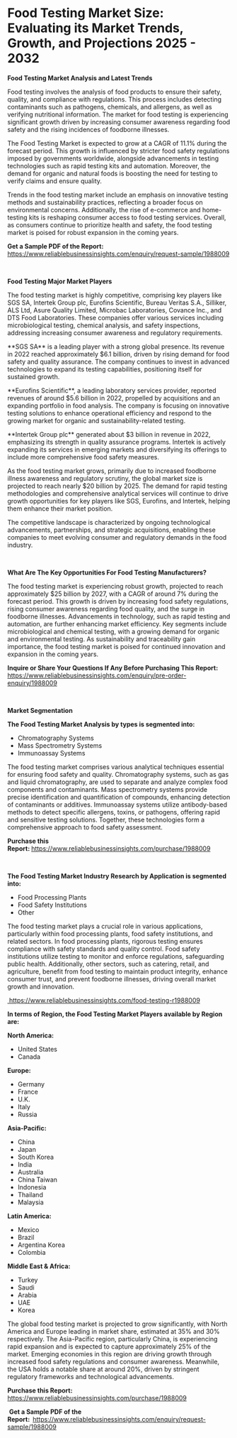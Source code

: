 <p><h1>Food Testing Market Size: Evaluating its Market Trends, Growth, and Projections 2025 - 2032</h1></p><p><strong>Food Testing Market Analysis and Latest Trends</strong></p>
<p><p>Food testing involves the analysis of food products to ensure their safety, quality, and compliance with regulations. This process includes detecting contaminants such as pathogens, chemicals, and allergens, as well as verifying nutritional information. The market for food testing is experiencing significant growth driven by increasing consumer awareness regarding food safety and the rising incidences of foodborne illnesses.</p><p>The Food Testing Market is expected to grow at a CAGR of 11.1% during the forecast period. This growth is influenced by stricter food safety regulations imposed by governments worldwide, alongside advancements in testing technologies such as rapid testing kits and automation. Moreover, the demand for organic and natural foods is boosting the need for testing to verify claims and ensure quality.</p><p>Trends in the food testing market include an emphasis on innovative testing methods and sustainability practices, reflecting a broader focus on environmental concerns. Additionally, the rise of e-commerce and home-testing kits is reshaping consumer access to food testing services. Overall, as consumers continue to prioritize health and safety, the food testing market is poised for robust expansion in the coming years.</p></p>
<p><strong>Get a Sample PDF of the Report:&nbsp;</strong> <a href="https://www.reliablebusinessinsights.com/enquiry/request-sample/1988009?utm_campaign=3524&utm_medium=2&utm_source=Github&utm_content=ia&utm_term=17042025&utm_id=food-testing">https://www.reliablebusinessinsights.com/enquiry/request-sample/1988009</a></p>
<p>&nbsp;</p>
<p><strong>Food Testing Major Market Players</strong></p>
<p><p>The food testing market is highly competitive, comprising key players like SGS SA, Intertek Group plc, Eurofins Scientific, Bureau Veritas S.A., Silliker, ALS Ltd, Asure Quality Limited, Microbac Laboratories, Covance Inc., and DTS Food Laboratories. These companies offer various services including microbiological testing, chemical analysis, and safety inspections, addressing increasing consumer awareness and regulatory requirements.</p><p>**SGS SA** is a leading player with a strong global presence. Its revenue in 2022 reached approximately $6.1 billion, driven by rising demand for food safety and quality assurance. The company continues to invest in advanced technologies to expand its testing capabilities, positioning itself for sustained growth.</p><p>**Eurofins Scientific**, a leading laboratory services provider, reported revenues of around $5.6 billion in 2022, propelled by acquisitions and an expanding portfolio in food analysis. The company is focusing on innovative testing solutions to enhance operational efficiency and respond to the growing market for organic and sustainability-related testing.</p><p>**Intertek Group plc** generated about $3 billion in revenue in 2022, emphasizing its strength in quality assurance programs. Intertek is actively expanding its services in emerging markets and diversifying its offerings to include more comprehensive food safety measures.</p><p>As the food testing market grows, primarily due to increased foodborne illness awareness and regulatory scrutiny, the global market size is projected to reach nearly $20 billion by 2025. The demand for rapid testing methodologies and comprehensive analytical services will continue to drive growth opportunities for key players like SGS, Eurofins, and Intertek, helping them enhance their market position. </p><p>The competitive landscape is characterized by ongoing technological advancements, partnerships, and strategic acquisitions, enabling these companies to meet evolving consumer and regulatory demands in the food industry.</p></p>
<p>&nbsp;</p>
<p><strong>What Are The Key Opportunities For Food Testing Manufacturers?</strong></p>
<p><p>The food testing market is experiencing robust growth, projected to reach approximately $25 billion by 2027, with a CAGR of around 7% during the forecast period. This growth is driven by increasing food safety regulations, rising consumer awareness regarding food quality, and the surge in foodborne illnesses. Advancements in technology, such as rapid testing and automation, are further enhancing market efficiency. Key segments include microbiological and chemical testing, with a growing demand for organic and environmental testing. As sustainability and traceability gain importance, the food testing market is poised for continued innovation and expansion in the coming years.</p></p>
<p><strong>Inquire or Share Your Questions If Any Before Purchasing This Report:</strong> <a href="https://www.reliablebusinessinsights.com/enquiry/pre-order-enquiry/1988009?utm_campaign=3524&utm_medium=2&utm_source=Github&utm_content=ia&utm_term=17042025&utm_id=food-testing">https://www.reliablebusinessinsights.com/enquiry/pre-order-enquiry/1988009</a></p>
<p>&nbsp;</p>
<p><strong>Market Segmentation</strong></p>
<p><strong>The Food Testing Market Analysis by types is segmented into:</strong></p>
<p><ul><li>Chromatography Systems</li><li>Mass Spectrometry Systems</li><li>Immunoassay Systems</li></ul></p>
<p><p>The food testing market comprises various analytical techniques essential for ensuring food safety and quality. Chromatography systems, such as gas and liquid chromatography, are used to separate and analyze complex food components and contaminants. Mass spectrometry systems provide precise identification and quantification of compounds, enhancing detection of contaminants or additives. Immunoassay systems utilize antibody-based methods to detect specific allergens, toxins, or pathogens, offering rapid and sensitive testing solutions. Together, these technologies form a comprehensive approach to food safety assessment.</p></p>
<p><strong>Purchase this Report:&nbsp;</strong><a href="https://www.reliablebusinessinsights.com/purchase/1988009?utm_campaign=3524&utm_medium=2&utm_source=Github&utm_content=ia&utm_term=17042025&utm_id=food-testing">https://www.reliablebusinessinsights.com/purchase/1988009</a></p>
<p>&nbsp;</p>
<p><strong>The Food Testing Market Industry Research by Application is segmented into:</strong></p>
<p><ul><li>Food Processing Plants</li><li>Food Safety Institutions</li><li>Other</li></ul></p>
<p><p>The food testing market plays a crucial role in various applications, particularly within food processing plants, food safety institutions, and related sectors. In food processing plants, rigorous testing ensures compliance with safety standards and quality control. Food safety institutions utilize testing to monitor and enforce regulations, safeguarding public health. Additionally, other sectors, such as catering, retail, and agriculture, benefit from food testing to maintain product integrity, enhance consumer trust, and prevent foodborne illnesses, driving overall market growth and innovation.</p></p>
<p><a href="https://www.reliablebusinessinsights.com/food-testing-r1988009?utm_campaign=3524&utm_medium=2&utm_source=Github&utm_content=ia&utm_term=17042025&utm_id=food-testing">&nbsp;https://www.reliablebusinessinsights.com/food-testing-r1988009</a></p>
<p><strong>In terms of Region, the Food Testing Market Players available by Region are:</strong></p>
<p>
    <p> <strong> North America: </strong>
        <ul>
            <li>United States</li>
            <li>Canada</li>
        </ul>
        </p> 
    <p> <strong> Europe: </strong>
        <ul>
            <li>Germany</li>
            <li>France</li>
            <li>U.K.</li>
            <li>Italy</li>
            <li>Russia</li>
        </ul>
        </p> 
    <p> <strong> Asia-Pacific: </strong>
        <ul>
            <li>China</li>
            <li>Japan</li>
            <li>South Korea</li>
            <li>India</li>
            <li>Australia</li>
            <li>China Taiwan</li>
            <li>Indonesia</li>
            <li>Thailand</li>
            <li>Malaysia</li>
        </ul>
        </p> 
    <p> <strong> Latin America: </strong>
        <ul>
            <li>Mexico</li>
            <li>Brazil</li>
            <li>Argentina Korea</li>
            <li>Colombia</li>
        </ul>
        </p> 
    <p> <strong> Middle East & Africa: </strong>
        <ul>
            <li>Turkey</li>
            <li>Saudi</li>
            <li>Arabia</li>
            <li>UAE</li>
            <li>Korea</li>
        </ul>
    </p>
    </p>
<p><p>The global food testing market is projected to grow significantly, with North America and Europe leading in market share, estimated at 35% and 30% respectively. The Asia-Pacific region, particularly China, is experiencing rapid expansion and is expected to capture approximately 25% of the market. Emerging economies in this region are driving growth through increased food safety regulations and consumer awareness. Meanwhile, the USA holds a notable share at around 20%, driven by stringent regulatory frameworks and technological advancements.</p></p>
<p><strong>Purchase this Report: </strong><a href="https://www.reliablebusinessinsights.com/purchase/1988009?utm_campaign=3524&utm_medium=2&utm_source=Github&utm_content=ia&utm_term=17042025&utm_id=food-testing">https://www.reliablebusinessinsights.com/purchase/1988009</a></p>
<p>&nbsp;<strong>Get a Sample PDF of the Report:&nbsp;&nbsp;</strong><a href="https://www.reliablebusinessinsights.com/enquiry/request-sample/1988009?utm_campaign=3524&utm_medium=2&utm_source=Github&utm_content=ia&utm_term=17042025&utm_id=food-testing">https://www.reliablebusinessinsights.com/enquiry/request-sample/1988009</a></p>
<p><strong></strong></p>
<p><p></p><p></p><p></p></p>